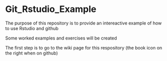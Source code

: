Git_Rstudio_Example
===================

The purpose of this repository is to provide an intereactive example of how to use Rstudio and github

Some worked examples and exercises will be created

The first step is to go to the wiki page for this respository (the book icon on the right when on github)
